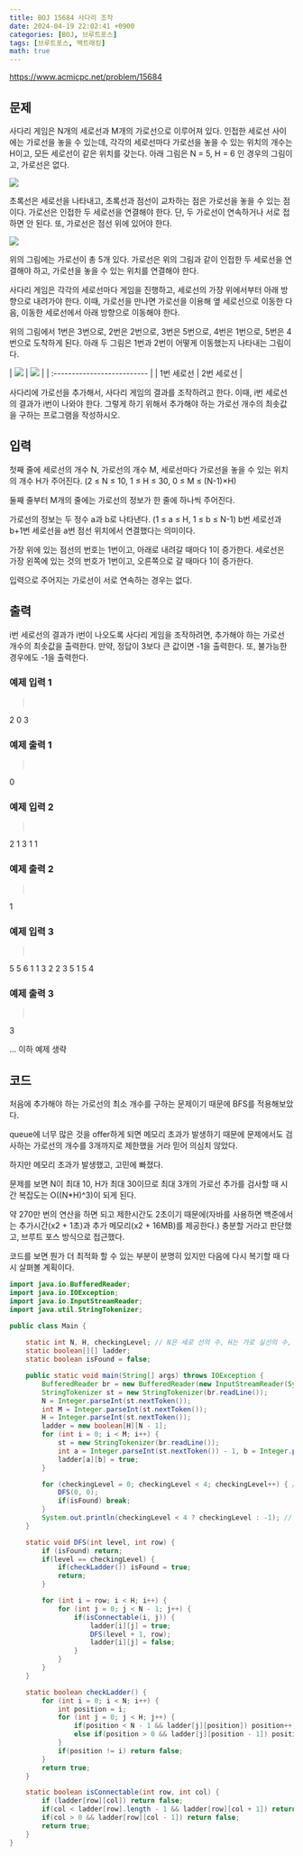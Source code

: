 ```yaml
---
title: BOJ 15684 사다리 조작
date: 2024-04-19 22:02:41 +0900
categories: [BOJ, 브루트포스]
tags: [브루트포스, 백트래킹]
math: true
---
```


<https://www.acmicpc.net/problem/15684>

## 문제
사다리 게임은 N개의 세로선과 M개의 가로선으로 이루어져 있다. 인접한 세로선 사이에는 가로선을 놓을 수 있는데, 각각의 세로선마다 가로선을 놓을 수 있는 위치의 개수는 H이고, 모든 세로선이 같은 위치를 갖는다. 아래 그림은 N = 5, H = 6 인 경우의 그림이고, 가로선은 없다.

![](/imgs/사다리조작_1.png)

초록선은 세로선을 나타내고, 초록선과 점선이 교차하는 점은 가로선을 놓을 수 있는 점이다. 가로선은 인접한 두 세로선을 연결해야 한다. 단, 두 가로선이 연속하거나 서로 접하면 안 된다. 또, 가로선은 점선 위에 있어야 한다.

![](/imgs/사다리조작_2.png)

위의 그림에는 가로선이 총 5개 있다. 가로선은 위의 그림과 같이 인접한 두 세로선을 연결해야 하고, 가로선을 놓을 수 있는 위치를 연결해야 한다.

사다리 게임은 각각의 세로선마다 게임을 진행하고, 세로선의 가장 위에서부터 아래 방향으로 내려가야 한다. 이때, 가로선을 만나면 가로선을 이용해 옆 세로선으로 이동한 다음, 이동한 세로선에서 아래 방향으로 이동해야 한다.

위의 그림에서 1번은 3번으로, 2번은 2번으로, 3번은 5번으로, 4번은 1번으로, 5번은 4번으로 도착하게 된다. 아래 두 그림은 1번과 2번이 어떻게 이동했는지 나타내는 그림이다.

| ![](/imgs/사다리조작_3.png) | ![](/imgs/사다리조작_4.png) |
| :-------------------------- |
| 1번 세로선                  | 2번 세로선                  |

사다리에 가로선을 추가해서, 사다리 게임의 결과를 조작하려고 한다. 이때, i번 세로선의 결과가 i번이 나와야 한다. 그렇게 하기 위해서 추가해야 하는 가로선 개수의 최솟값을 구하는 프로그램을 작성하시오.

## 입력
첫째 줄에 세로선의 개수 N, 가로선의 개수 M, 세로선마다 가로선을 놓을 수 있는 위치의 개수 H가 주어진다. (2 ≤ N ≤ 10, 1 ≤ H ≤ 30, 0 ≤ M ≤ (N-1)×H)

둘째 줄부터 M개의 줄에는 가로선의 정보가 한 줄에 하나씩 주어진다.

가로선의 정보는 두 정수 a과 b로 나타낸다. (1 ≤ a ≤ H, 1 ≤ b ≤ N-1) b번 세로선과 b+1번 세로선을 a번 점선 위치에서 연결했다는 의미이다.

가장 위에 있는 점선의 번호는 1번이고, 아래로 내려갈 때마다 1이 증가한다. 세로선은 가장 왼쪽에 있는 것의 번호가 1번이고, 오른쪽으로 갈 때마다 1이 증가한다.

입력으로 주어지는 가로선이 서로 연속하는 경우는 없다.

## 출력
i번 세로선의 결과가 i번이 나오도록 사다리 게임을 조작하려면, 추가해야 하는 가로선 개수의 최솟값을 출력한다. 만약, 정답이 3보다 큰 값이면 -1을 출력한다. 또, 불가능한 경우에도 -1을 출력한다.

### 예제 입력 1
> <pre>
2 0 3
> </pre>

### 예제 출력 1
> <pre>
0
> </pre>

### 예제 입력 2
> <pre>
2 1 3
1 1
> </pre>

### 예제 출력 2
> <pre>
1
> </pre>

### 예제 입력 3
> <pre>
5 5 6
1 1
3 2
2 3
5 1
5 4
> </pre>

### 예제 출력 3
> <pre>
3
> </pre>

... 이하 예제 생략

## 코드

처음에 추가해야 하는 가로선의 최소 개수를 구하는 문제이기 때문에 BFS를 적용해보았다.

queue에 너무 많은 것을 offer하게 되면 메모리 초과가 발생하기 때문에 문제에서도 검사하는 가로선의 개수를 3개까지로 제한했을 거라 믿어 의심치 않았다.

하지만 메모리 초과가 발생했고, 고민에 빠졌다.

문제를 보면 N이 최대 10, H가 최대 30이므로 최대 3개의 가로선 추가를 검사할 때 시간 복잡도는 O((N*H)^3)이 되게 된다.

약 270만 번의 연산을 하면 되고 제한시간도 2초이기 때문에(자바를 사용하면 백준에서는 추가시간(x2 + 1초)과 추가 메모리(x2 + 16MB)를 제공한다.) 충분할 거라고 판단했고, 브루트 포스 방식으로 접근했다.

코드를 보면 뭔가 더 최적화 할 수 있는 부분이 분명히 있지만 다음에 다시 복기할 때 다시 살펴볼 계획이다.

```java
import java.io.BufferedReader;
import java.io.IOException;
import java.io.InputStreamReader;
import java.util.StringTokenizer;

public class Main {
    
    static int N, H, checkingLevel; // N은 세로 선의 수, H는 가로 실선의 수, checkingLevel은 DFS()로 추가하는 가로선의 수
    static boolean[][] ladder;
    static boolean isFound = false;

    public static void main(String[] args) throws IOException {
        BufferedReader br = new BufferedReader(new InputStreamReader(System.in));
        StringTokenizer st = new StringTokenizer(br.readLine());
        N = Integer.parseInt(st.nextToken());
        int M = Integer.parseInt(st.nextToken());
        H = Integer.parseInt(st.nextToken());
        ladder = new boolean[H][N - 1];
        for (int i = 0; i < M; i++) {
            st = new StringTokenizer(br.readLine());
            int a = Integer.parseInt(st.nextToken()) - 1, b = Integer.parseInt(st.nextToken()) - 1;
            ladder[a][b] = true;
        }

        for (checkingLevel = 0; checkingLevel < 4; checkingLevel++) { // 0개부터 3개까지 차례대로 가로선을 DFS를 통해 뽑기
            DFS(0, 0);
            if(isFound) break;
        }
        System.out.println(checkingLevel < 4 ? checkingLevel : -1); // 결과 출력
    }

    static void DFS(int level, int row) {
        if (isFound) return;
        if(level == checkingLevel) {
            if(checkLadder()) isFound = true;
            return;
        }

        for (int i = row; i < H; i++) {
            for (int j = 0; j < N - 1; j++) {
                if(isConnectable(i, j)) {
                    ladder[i][j] = true;
                    DFS(level + 1, row);
                    ladder[i][j] = false;
                }
            }
        }
    }

    static boolean checkLadder() {
        for (int i = 0; i < N; i++) {
            int position = i;
            for (int j = 0; j < H; j++) {
                if(position < N - 1 && ladder[j][position]) position++;
                else if(position > 0 && ladder[j][position - 1]) position--;
            }
            if(position != i) return false;
        }
        return true;
    }

    static boolean isConnectable(int row, int col) {
        if (ladder[row][col]) return false;
        if(col < ladder[row].length - 1 && ladder[row][col + 1]) return false;
        if(col > 0 && ladder[row][col - 1]) return false;
        return true;
    }
}
```

